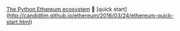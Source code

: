 [The Python Ethereum ecosystem](https://medium.com/@pipermerriam/the-python-ethereum-ecosystem-101bd9ba4de7) :rocket:
[quick start] (http://candidtim.github.io/ethereum/2016/03/24/ethereum-quick-start.html)
